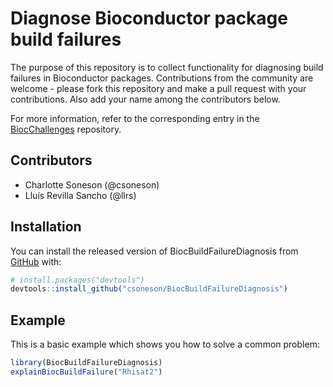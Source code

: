 
<!-- README.md is generated from README.Rmd. Please edit that file -->

# Diagnose Bioconductor package build failures

<!-- badges: start -->

<!-- badges: end -->

The purpose of this repository is to collect functionality for
diagnosing build failures in Bioconductor packages. Contributions from
the community are welcome - please fork this repository and make a pull
request with your contributions. Also add your name among the
contributors below.

For more information, refer to the corresponding entry in the
[BiocChallenges](https://github.com/kevinrue/BiocChallenges/)
repository.

## Contributors

  - Charlotte Soneson (@csoneson)
  - Lluís Revilla Sancho (@llrs)

## Installation

You can install the released version of BiocBuildFailureDiagnosis from
[GitHub](https://github.com/) with:

``` r
# install.packages("devtools")
devtools::install_github("csoneson/BiocBuildFailureDiagnosis")
```

## Example

This is a basic example which shows you how to solve a common problem:

``` r
library(BiocBuildFailureDiagnosis)
explainBiocBuildFailure("Rhisat2")
```
